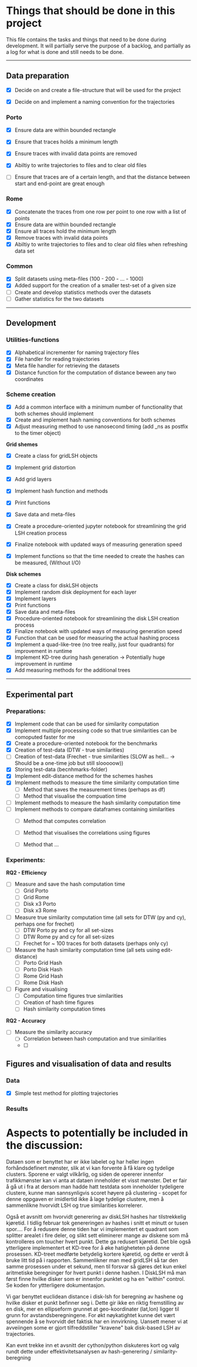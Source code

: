 # Things that should be done in this project

This file contains the tasks and things that need to be done during development. It will partially serve the purpose of a backlog, and partially as a log for what is done and still needs to be done.


---

## Data preparation
    
- [x] Decide on and create a file-structure that will be used for the project
- [X] Decide on and implement a naming convention for the trajectories


### **Porto**

- [x] Ensure data are within bounded rectangle
- [x] Ensure that traces holds a minimum length
- [x] Ensure traces with invalid data points are removed
- [x] Abiltiy to write trajectories to files and to clear old files
- [ ] Ensure that traces are of a certain length, and that the distance between start and end-point are great enough


### **Rome**

- [x] Concatenate the traces from one row per point to one row with a list of points
- [x] Ensure data are within bounded rectangle
- [x] Ensure all traces hold the minimum length
- [x] Remove traces with invalid data points
- [x] Abiltiy to write trajectories to files and to clear old files when refreshing data set

### Common

- [x] Split datasets using meta-files (100 - 200 - ... - 1000)
- [x] Added support for the creation of a smaller test-set of a given size
- [ ] Create and develop statistics methods over the datasets
- [ ] Gather statistics for the two datasets

---

## Development


### Utilities-functions

- [x] Alphabetical incrementer for naming trajectory files
- [x] File handler for reading trajectories
- [x] Meta file handler for retrieving the datasets
- [x] Distance function for the computation of distance beween any two coordinates

### Scheme creation

- [x] Add a common interface with a minimum number of functionality that both schemes should implement
- [x] Create and implement hash naming conventions for both schemes
- [x] Adjust measuring method to use nanosecond timing (add _ns as postfix to the timer object)

**Grid shemes**
- [x] Create a class for gridLSH objects
- [x] Implement grid distortion
- [x] Add grid layers
- [x] Implement hash function and methods
- [x] Print functions
- [x] Save data and meta-files
- [x] Create a procedure-oriented jupyter notebook for streamlining the grid LSH creation process
- [x] Finalize notebook with updated ways of measuring generation speed
- [x] Implement functions so that the time needed to create the hashes can be measured, (Without I/O)


**Disk schemes**
- [x] Create a class for diskLSH objects
- [x] Implement random disk deployment for each layer
- [x] Implement layers
- [x] Print functions
- [x] Save data and meta-files
- [x] Procedure-oriented notebook for streamlining the disk LSH creation process
- [x] Finalize notebook with updated ways of measuring generation speed
- [x] Function that can be used for measuring the actual hashing process 
- [x] Implement a quad-like-tree (no tree really, just four quadrants) for improvement in runtime
- [x] Implement KD-tree during hash generation -> Potentially huge improvement in runtime
- [x] Add measuring methods for the additional trees
 
---
## Experimental part

### Preparations:
- [x] Implement code that can be used for similarity computation
- [x] Implement multiple processing code so that true similarities can be comoputed faster for me
- [x] Create a procedure-oriented notebook for the benchmarks
- [x] Creation of test-data (DTW - true similarities)
- [ ] Creation of test-data (Frechet - true similarities (SLOW as hell... -> Should be a one-time job but still slooooow))
- [x] Storing test-data (becnhmarks-folder)
- [x] Implement edit-distance method for the schemes hashes
- [x] Implement methods to measure the time similarity computation time
  - [ ] Method that saves the measurement times (perhaps as df)
  - [ ] Method that visualise the compuation time
- [ ] Implement methods to measure the hash similarity computation time
- [ ] Implement methods to compare dataframes containing similarities
  - [ ] Method that computes correlation
  - [ ] Method that visualises the correlations using figures
  - [ ] Method that ...


### Experiments:

**RQ2 - Efficiency**
- [ ] Measure and save the hash computation time
  - [ ] Grid Porto
  - [ ] Grid Rome
  - [ ] Disk x3 Porto
  - [ ] Disk x3 Rome
- [ ] Measure true similarity computation time (all sets for DTW (py and cy), perhaps one for frechet)
  - [ ] DTW Porto py and cy for all set-sizes
  - [ ] DTW Rome py and cy for all set-sizes
  - [ ] Frechet for ~ 100 traces for both datasets (perhaps only cy)
- [ ] Measure the hash similarity computation time (all sets using edit-distance)
  - [ ] Porto Grid Hash
  - [ ] Porto Disk Hash
  - [ ] Rome Grid Hash
  - [ ] Rome Disk Hash
- [ ] Figure and visualising
  - [ ] Computation time figures true similarities
  - [ ] Creation of hash time figures
  - [ ] Hash similarity computation times

**RQ2 - Accuracy**
- [ ] Measure the similarity accuracy
  - [ ] Correlation between hash computation and true similarities
  - [ ] 
## Figures and visualisation of data and results 

### Data
- [x] Simple test method for plotting trajectories

### Results







# Aspects to potentially be included in the discussion:

Dataen som er benyttet har er ikke labelet og har heller ingen forhåndsdefinert mønster, slik at vi kan forvente å få klare og tydelige clusters. Sporene er valgt vilkårlig, og siden de opererer innenfor trafikkmønster kan vi anta at dataen inneholder et visst mønster. Det er fair å gå ut i fra at dersom man hadde hatt testdata som inneholder tydeligere clustere, kunne man sannsynligvis scoret høyere på clustering - scopet for denne oppgaven er imidlertid ikke å lage tydelige clustere, men å sammenlikne hvorvidt LSH og true similarities korrelerer.

Også et avsnitt om hvorvidt generering av diskLSH hashes har tilstrekkelig kjøretid. I tidlig februar tok genereringen av hashes i snitt et minutt or tusen spor.... For å redusere denne tiden har vi implementert et quadrant som splitter arealet i fire deler, og slikt sett eliminerer mange av diskene som må kontrolleres om toucher hvert punkt. Dette ga redusert kjøretid. Det ble også ytterligere implementert et KD-tree for å øke hatigheteten på denne prosessen. KD-treet medførte betydelig kortere kjøretid, og dette er verdt å bruke litt tid på i rapporten.  Sammenlikner man med gridLSH så tar den samme prosessen under et sekund, men til forsvar så gjøres det kun enkel aritmetiske beregninger for hvert punkt i denne hashen. I DiskLSH må man først finne hvilke disker som er innenfor punktet og ha en "within" control. Se koden for yttterligere dokumentasjon.

Vi gar benyttet euclidean distance i disk-lsh for beregning av hashene og hvilke disker et punkt befinner seg i. Dette gir ikke en riktig fremstilling av en disk, mer en ellipseform grunnet at geo-koordinater (lat,lon) ligger til grunn for avstandsberegningene. For økt nøykatightet kunne det vært spennende å se hvorvidt det faktisk har en innvirkning. Uansett mener vi at avveiingen some er gjort tilfreddstiller "kravene" bak disk-based LSH av trajectories. 

Kan evnt trekke inn et avsnitt der cython/python diskuteres kort og valg rundt dette under effektivitetsanalysen av hash-generering / similarity-beregning

